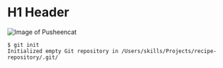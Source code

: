 # H1 Header

![Image of Pusheencat](https://octodex.github.com/images/pusheencat.png)


```
$ git init
Initialized empty Git repository in /Users/skills/Projects/recipe-repository/.git/
```


